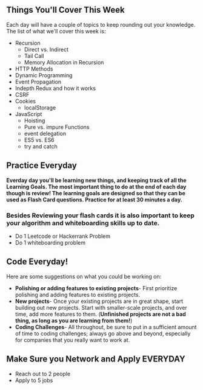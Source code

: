 ## Things You'll Cover This Week

Each day will have a couple of topics to keep rounding out your knowledge. The list of what we'll cover this week is:

  - Recursion
    - Direct vs. Indirect
    - Tail Call
    - Memory Allocation in Recursion
  - HTTP Methods
  - Dynamic Programming
  - Event Propagation
  - Indepth Redux and how it works
  - CSRF
  - Cookies
    - localStorage
  - JavaScript
    - Hoisting
    - Pure vs. impure Functions
    - event delegation
    - ES5 vs. ES6
    - try and catch


## Practice Everyday

**Everday day you'll be learning new things, and keeping track of all the Learning Goals. The most important thing to do at the end of each day though is review! The learning goals are designed so that they can be used as Flash Card questions. Practice for at least 30 minutes a day.**

### Besides Reviewing your flash cards it is also important to keep your algorithm and whiteboarding skills up to date. 
* Do 1 Leetcode or Hackerrank Problem
* Do 1 whiteboarding problem

## Code Everyday!

Here are some suggestions on what you could be working on:

* **Polishing or adding features to existing projects**- First prioritize polishing and adding features to existing projects.
* **New projects**- Once your existing projects are in great shape, start building out new projects. Start with smaller-scale projects, and over time, add more features to them. (**Unfinished projects are not a bad thing, as long as you are learning from them!**)
* **Coding Challenges**- All throughout, be sure to put in a sufficient amount of time to coding challenges; always go above and beyond, especially for companies that you really want to work at.

## Make Sure you Network and Apply EVERYDAY

* Reach out to 2 people
* Apply to 5 jobs